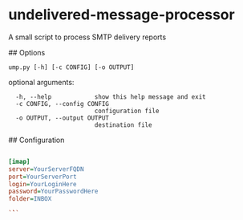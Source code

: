 # undelivered-message-processor
A small script to process SMTP delivery reports

## Options

```
ump.py [-h] [-c CONFIG] [-o OUTPUT]
```

optional arguments:
```
  -h, --help            show this help message and exit
  -c CONFIG, --config CONFIG
                        configuration file
  -o OUTPUT, --output OUTPUT
                        destination file
```


## Configuration

```ini

[imap]
server=YourServerFQDN
port=YourServerPort
login=YourLoginHere
password=YourPasswordHere
folder=INBOX

`̀``


